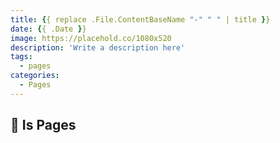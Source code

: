 ```yaml
---
title: {{ replace .File.ContentBaseName "-" " " | title }}
date: {{ .Date }}
image: https://placehold.co/1080x520
description: 'Write a description here'
tags:
  - pages
categories:
  - Pages
---
```

## 👋 Is Pages

